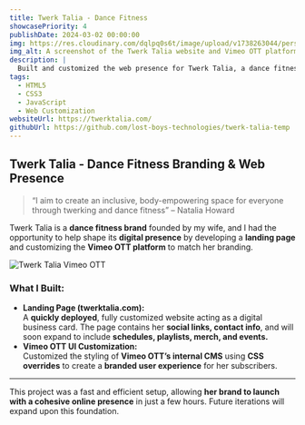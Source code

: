 ```yaml
---
title: Twerk Talia - Dance Fitness
showcasePriority: 4
publishDate: 2024-03-02 00:00:00
img: https://res.cloudinary.com/dqlpq0s6t/image/upload/v1738263044/personal_website_MK2/twerktalia_website_with_vimeo_htcbri.png
img_alt: A screenshot of the Twerk Talia website and Vimeo OTT platform
description: |
  Built and customized the web presence for Twerk Talia, a dance fitness brand, including a landing page and branded Vimeo OTT styling.
tags:
  - HTML5
  - CSS3
  - JavaScript
  - Web Customization
websiteUrl: https://twerktalia.com/
githubUrl: https://github.com/lost-boys-technologies/twerk-talia-temp
---
```


## Twerk Talia - Dance Fitness Branding & Web Presence

> “I aim to create an inclusive, body-empowering space for everyone through twerking and dance fitness” – Natalia Howard

Twerk Talia is a **dance fitness brand** founded by my wife, and I had the opportunity to help shape its **digital presence** by developing a **landing page** and customizing the **Vimeo OTT platform** to match her branding.

![Twerk Talia Vimeo OTT](https://res.cloudinary.com/dqlpq0s6t/image/upload/v1737759664/personal_website_MK2/twerk_talia_dance_fitness_vimeo_ott_homepage_lqxzq9.png)

### What I Built:
- **Landing Page (twerktalia.com):**  
  A **quickly deployed**, fully customized website acting as a digital business card. The page contains her **social links, contact info**, and will soon expand to include **schedules, playlists, merch, and events.**
- **Vimeo OTT UI Customization:**  
  Customized the styling of **Vimeo OTT’s internal CMS** using **CSS overrides** to create a **branded user experience** for her subscribers.

---

This project was a fast and efficient setup, allowing **her brand to launch with a cohesive online presence** in just a few hours. Future iterations will expand upon this foundation.
